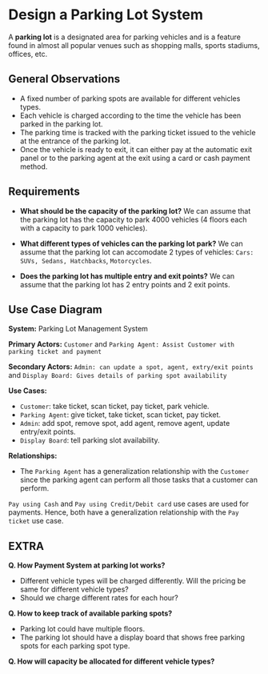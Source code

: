 # Design a Parking Lot System

A **parking lot** is a designated area for parking vehicles and is a feature found in almost all popular venues such as shopping malls, sports stadiums, offices, etc.

## General Observations

- A fixed number of parking spots are available for different vehicles types.
- Each vehicle is charged according to the time the vehicle has been parked in the parking lot.
- The parking time is tracked with the parking ticket issued to the vehicle at the entrance of the parking lot.
- Once the vehicle is ready to exit, it can either pay at the automatic exit panel or to the parking agent at the exit using a card or cash payment method.

## Requirements

- **What should be the capacity of the parking lot?** We can assume that the parking lot has the capacity to park 4000 vehicles (4 floors each with a capacity to park 1000 vehicles).

- **What different types of vehicles can the parking lot park?** We can assume that the parking lot can accomodate 2 types of vehicles: `Cars: SUVs, Sedans, Hatchbacks`, `Motorcycles`.

- **Does the parking lot has multiple entry and exit points?** We can assume that the parking lot has 2 entry points and 2 exit points.

## Use Case Diagram

**System:** Parking Lot Management System

**Primary Actors:** `Customer` and `Parking Agent: Assist Customer with parking ticket and payment`

**Secondary Actors:** `Admin: can update a spot, agent, extry/exit points` and `Display Board: Gives details of parking spot availability`

**Use Cases:**

- `Customer`: take ticket, scan ticket, pay ticket, park vehicle.
- `Parking Agent`: give ticket, take ticket, scan ticket, pay ticket.
- `Admin`: add spot, remove spot, add agent, remove agent, update entry/exit points.
- `Display Board`: tell parking slot availability.

**Relationships:**

- The `Parking Agent` has a generalization relationship with the `Customer` since the parking agent can perform all those tasks that a customer can perform.

`Pay using Cash` and `Pay using Credit/Debit card` use cases are used for payments. Hence, both have a generalization relationship with the `Pay ticket` use case.

## EXTRA

**Q. How Payment System at parking lot works?**

- Different vehicle types will be charged differently. Will the pricing be same for different vehicle types?
- Should we charge different rates for each hour?

**Q. How to keep track of available parking spots?**

- Parking lot could have multiple floors.
- The parking lot should have a display board that shows free parking spots for each parking spot type.

**Q. How will capacity be allocated for different vehicle types?**
